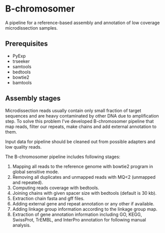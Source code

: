 # B-chromosomer

A pipeline for a reference-based assembly and annotation of low coverage microdissection samples.

## Prerequisites

- PyExp
- trseeker
- samtools
- bedtools
- bowtie2
- bamtools

## Assembly stages

Microdissection reads usually contain only small fraction of target sequences and are heavy contaminated by other DNA due to amplification step. To solve this problem I've developed B-chromosomer pipeline that map reads, filter our repeats, make chains and add external annotation to them.

Input data for pipeline should be cleaned out from possible adapters and low quality reads.

The B-chromosomer pipeline includes following stages:

1. Mapping all reads to the reference genome with bowtie2 program in global sensitive mode.
2. Removing all duplicates and unmapped reads with MQ<2 (unmapped and repeated).
3. Computing reads coverage with bedtools.
4. Joining chains with given spacer size with bedtools (default is 30 kb).
5. Extraction chain fasta and gff files.
6. Adding external gene and repeat annotation or any other if available.
7. Adding linkage group information according to the linkage group map.
8. Extraction of gene annotation information including GO, KEGG, SwissProt, TrEMBL, and InterPro annotation for following manual analysis.


